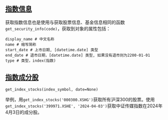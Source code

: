## [指数信息](https://www.joinquant.com/help/api/help#Stock:%E8%8E%B7%E5%8F%96%E6%B2%AA%E6%B7%B1%E6%8C%87%E6%95%B0%E6%95%B0%E6%8D%AE)

获取指数信息也是使用与获取股票信息、基金信息相同的函数`get_security_info(code)`，获取到对象的属性包括：

```
display_name # 中文名称
name # 缩写简称
start_date # 上市日期, [datetime.date] 类型
end_date # 退市日期，[datetime.date] 类型, 如果没有退市则为2200-01-01
type # 类型，index(指数)
```

## [指数成分股](https://www.joinquant.com/help/api/help#index:%E8%8E%B7%E5%8F%96%E6%8C%87%E6%95%B0%E6%88%90%E4%BB%BD%E8%82%A1)

```
get_index_stocks(index_symbol, date=None)
```

举例，用`get_index_stocks('000300.XSHG')`获取所有沪深300的股票。使用`get_index_stocks('399971.XSHE', '2024-04-03')`获取中证传媒指数在2024年4月3日的成分股。